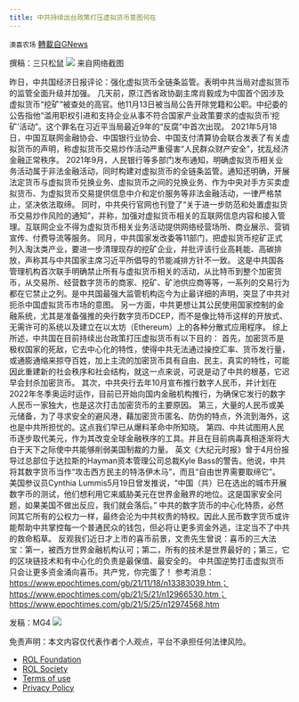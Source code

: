```yaml
---
title: 中共持续出台政策打压虚拟货币意图何在
---
```

`澳喜农场` [轉載自GNews](https://gnews.org/zh-hans/1679611/)

撰稿：三只松鼠
![](https://assets.gnews.org/wp-content/uploads/2021/11/虚拟币.png)
来自网络截图

昨日，中共国经济日报评论：强化虚拟货币全链条监管。表明中共当局对虚拟货币的监管全面升级并加强。
几天前，原江西省政协副主席肖毅成为中国首个因涉及虚拟货币“挖矿”被查处的高官。他11月13日被当局公告开除党籍和公职。中纪委的公告指他“滥用职权引进和支持企业从事不符合国家产业政策要求的虚拟货币‘挖矿’活动”。这个罪名在习近平当局最近9年的“反腐”中首次出现。
2021年5月18日，中国互联网金融协会、中国银行业协会、中国支付清算协会联合发表了有关虚拟货币的声明，称虚拟货币交易炒作活动严重侵害“人民群众财产安全”，扰乱经济金融正常秩序。
2021年9月，人民银行等多部门发布通知，明确虚拟货币相关业务活动属于非法金融活动，同时构建对虚拟货币的全链条监管。通知还明确，开展法定货币与虚拟货币兑换业务、虚拟货币之间的兑换业务、作为中央对手方买卖虚拟货币、为虚拟货币交易提供信息中介和定价服务等非法金融活动，一律严格禁止，坚决依法取缔。
同时，中共央行官网也刊登了“关于进一步防范和处置虚拟货币交易炒作风险的通知”，并称，加强对虚拟货币相关的互联网信息内容和接入管理。互联网企业不得为虚拟货币相关业务活动提供网络经营场所、商业展示、营销宣传、付费导流等服务。
同月，中共国家发改委等11部门，把虚拟货币挖矿正式列入淘汰类产业，要进一步清理现存的挖矿企业，并批评该行业高耗能、高碳排放，声称其与中共国家主席习近平所倡导的节能减排方针不一致。
这是中共国各管理机构首次联手明确禁止所有与虚拟货币相关的活动，从比特币到整个加密货币，从交易所、经营数字货币的商家、挖矿、矿池供应商等等，一系列的交易行为都在它禁止之列。是中共国最强大监管机构迄今为止最详细的声明，突显了中共对扼杀中国虚拟货币市场的意图。
另一方面，中共更想让其公民使用国家控制的金融系统，尤其是准备强推的央行数字货币DCEP，而不是像比特币这样的开放式、无需许可的系统以及建立在以太坊（Ethereum）上的各种分散式应用程序。
综上所述，中共国在目前持续出台政策打压虚拟货币有以下目的：
首先，加密货币是极权国家的死敌，它去中心化的特性，使得中共无法通过操控汇率、货币发行量，或通膨通缩来掠夺百姓，加上主流的加密货币具有自由、民主、真实的特性，可能因此重建新的社会秩序和社会结构，就这一点来说，可说是动了中共的根基，它迟早会封杀加密货币。
其次，中共央行去年10月宣布推行数字人民币，并计划在2022年冬季奥运时运作，目前已开始向国内金融机构推行，为确保它发行的数字人民币一家独大，也是这次打击加密货币的主要原因。
第三，大量的人民币或美元储备，为了寻求安全的避风港，藉加密货币匿名、防伪的特点，外流到海外，这也是中共所担忧的。这点我们早已从爆料革命中所知晓。
第四、中共试图用人民币逐步取代美元，作为其改变全球金融秩序的工具。并且在目前病毒真相逐渐将大白于天下之际使中共能够削弱美国制裁的力量。
英文《大纪元时报》曾于4月份报导过总部位于达拉斯的Hayman资本管理公司总裁Kyle Bass的警告。他说，中共将其数字货币当作“攻击西方民主的特洛伊木马”，而且“自由世界需要取缔它”。
美国参议员Cynthia Lummis5月19日曾发推说，“中国（共）已在选出的城市开展数字币的测试，他们想利用它来威胁美元在世界金融界的地位。这是国家安全问题，如果美国不做出反应，我们就会落后。”
中共的数字货币的中心化特质，必然同其它所有的公权力一样，最终会沦为中共权贵的特权。因此人民币数字货币或许能帮助中共掌控每一个普通民众的钱包，但必将让更多资金外逃，注定当不了中共的救命稻草。
反观我们近日才上市的喜币前景，文贵先生曾说：喜币的三大法宝：第一，被西方世界金融机构认可；第二，所有的技术是世界最好的；第三，它的区块链技术和有中心化的负责是最保值、最安全的。
中共国逆势打击虚拟货币只会让更多资金涌向喜币。共产党，你完蛋了！
参考消息：
https://www.epochtimes.com/gb/21/11/18/n13383039.htm；
https://www.epochtimes.com/gb/21/5/21/n12966530.htm；
https://www.epochtimes.com/gb/21/5/25/n12974568.htm

发稿：MG4
![](https://assets.gnews.org/wp-content/uploads/2021/11/澳喜图标2-1-1.jpg)
 

免责声明：本文内容仅代表作者个人观点，平台不承担任何法律风险。

- [ROL Foundation](https://rolfoundation.org/)
- [ROL Society](https://rolsociety.org/)
- [Terms of use](https://gnews.org/terms-of-use-3/)
- [Privacy Policy](https://gnews.org/privacy-policy/)
